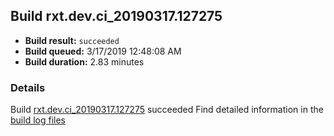 ## Build rxt.dev.ci_20190317.127275
- **Build result:** `succeeded`
- **Build queued:** 3/17/2019 12:48:08 AM
- **Build duration:** 2.83 minutes
### Details
Build [rxt.dev.ci_20190317.127275](https://winappstudio.visualstudio.com/web/build.aspx?pcguid=a4ef43be-68ce-4195-a619-079b4d9834c2&builduri=vstfs%3a%2f%2f%2fBuild%2fBuild%2f27275) succeeded
Find detailed information in the [build log files](https://uwpctdiags.blob.core.windows.net/buildlogs/rxt.dev.ci_20190317.127275_logs.zip)
